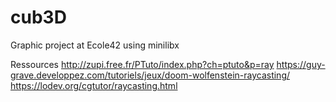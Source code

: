 # cub3D
Graphic project at Ecole42 using minilibx

Ressources
http://zupi.free.fr/PTuto/index.php?ch=ptuto&p=ray
https://guy-grave.developpez.com/tutoriels/jeux/doom-wolfenstein-raycasting/
https://lodev.org/cgtutor/raycasting.html
